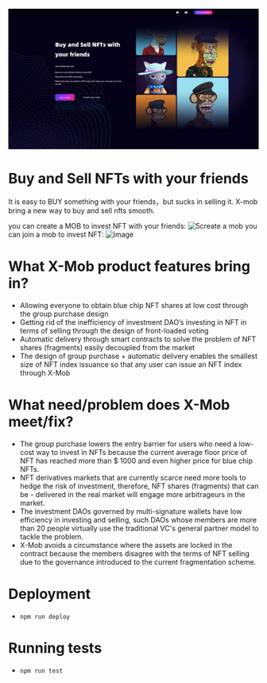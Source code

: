 ![](./xmob.png)

# Buy and Sell NFTs with your friends
It is easy to BUY something with your friends，but sucks in selling it.
X-mob bring a new way to buy and sell nfts smooth.

you can create a MOB to invest NFT with your friends:
![5create a mob](https://user-images.githubusercontent.com/47583564/170903279-a0779d8b-335d-4e38-a3d8-c25e75c722c9.png)
you can join a mob to invest NFT:
![image](https://user-images.githubusercontent.com/47583564/170903677-c88163e0-5f4d-42cf-a11e-04ac92dec02e.png)


# What X-Mob product features bring in?

- Allowing everyone to obtain blue chip NFT shares at low cost through the group purchase design
- Getting rid of the inefficiency of investment DAO’s investing in NFT in terms of selling through the design of front-loaded voting
- Automatic delivery through smart contracts to solve the problem of NFT shares (fragments) easily decoupled from the market
- The design of group purchase + automatic delivery enables the smallest size of NFT index issuance so that any user can issue an NFT index through X-Mob

# What need/problem does X-Mob meet/fix?

- The group purchase lowers the entry barrier for users who need a low-cost way to invest in NFTs because the current average floor price of NFT has reached more than $ 1000 and even higher price for blue chip NFTs.
- NFT derivatives markets that are currently scarce need more tools to hedge the risk of investment, therefore, NFT shares (fragments) that can be - delivered in the real market will engage more arbitrageurs in the market.
- The investment DAOs governed by multi-signature wallets have low efficiency in investing and selling, such DAOs whose members are more than 20 people virtually use the traditional VC's general partner model to tackle the problem.
- X-Mob avoids a circumstance where the assets are locked in the contract because the members disagree with the terms of NFT selling due to the governance introduced to the current fragmentation scheme.

# Deployment
* `npm run deploy` 

# Running tests
* `npm run test`

